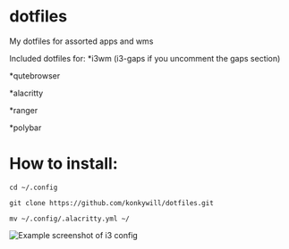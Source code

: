 # dotfiles
My dotfiles for assorted apps and wms

Included dotfiles for:
*i3wm (i3-gaps if you uncomment the gaps section)

*qutebrowser

*alacritty

*ranger

*polybar

# How to install:
 `cd ~/.config`
 
 `git clone https://github.com/konkywill/dotfiles.git `
 
 `mv ~/.config/.alacritty.yml ~/`


![Example screenshot of i3 config](https://github.com/konkywill/dotfiles/blob/master/Screenshot_2020-03-15_18-32-11.png "Gentoo")
